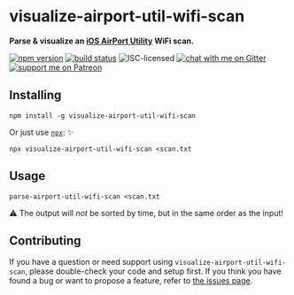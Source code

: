 # visualize-airport-util-wifi-scan

**Parse & visualize an [iOS AirPort Utility](https://itunes.apple.com/us/app/airport-utility/id427276530) WiFi scan.**

[![npm version](https://img.shields.io/npm/v/visualize-airport-util-wifi-scan.svg)](https://www.npmjs.com/package/visualize-airport-util-wifi-scan)
[![build status](https://api.travis-ci.org/derhuerst/visualize-airport-util-wifi-scan.svg?branch=master)](https://travis-ci.org/derhuerst/visualize-airport-util-wifi-scan)
![ISC-licensed](https://img.shields.io/github/license/derhuerst/visualize-airport-util-wifi-scan.svg)
[![chat with me on Gitter](https://img.shields.io/badge/chat%20with%20me-on%20gitter-512e92.svg)](https://gitter.im/derhuerst)
[![support me on Patreon](https://img.shields.io/badge/support%20me-on%20patreon-fa7664.svg)](https://patreon.com/derhuerst)


## Installing

```shell
npm install -g visualize-airport-util-wifi-scan
```

Or just use [`npx`](https://npmjs.com/package/npx): ✨

```shell
npx visualize-airport-util-wifi-scan <scan.txt
```


## Usage

```
parse-airport-util-wifi-scan <scan.txt
```

⚠️ The output will *not* be sorted by time, but in the same order as the input!


## Contributing

If you have a question or need support using `visualize-airport-util-wifi-scan`, please double-check your code and setup first. If you think you have found a bug or want to propose a feature, refer to [the issues page](https://github.com/derhuerst/visualize-airport-util-wifi-scan/issues).
